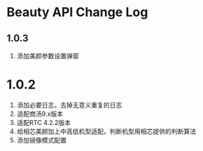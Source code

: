 # Beauty API Change Log

## 1.0.3
1. 添加美颜参数设置弹窗


# 1.0.2
1. 添加必要日志，去掉无意义重复的日志
2. 适配商汤9.x版本
3. 适配RTC 4.2.2版本
4. 给相芯美颜加上中高低机型适配，判断机型用相芯提供的判断算法
5. 添加镜像模式配置